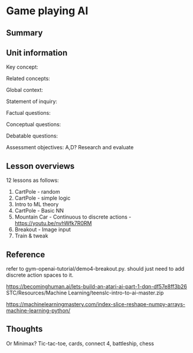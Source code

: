 # Game playing AI


## Summary

## Unit information

Key concept:

Related concepts:

Global context:

Statement of inquiry:

Factual questions:

Conceptual questions:

Debatable questions:

Assessment objectives:
A,D? Research and evaluate

## Lesson overviews

12 lessons as follows:


1. CartPole - random
2. CartPole - simple logic
3. Intro to ML theory
4. CartPole - Basic NN
5. Mountain Car - Continuous to discrete actions - https://youtu.be/nvhWfk7R0RM
6. Breakout - Image input
7. Train & tweak



## Reference

refer to gym-openai-tutorial/demo4-breakout.py. should just need to add discrete action spaces to it.

https://becominghuman.ai/lets-build-an-atari-ai-part-1-dqn-df57e8ff3b26
STC/Resources/Machine Learning/teenslc-intro-to-ai-master.zip

https://machinelearningmastery.com/index-slice-reshape-numpy-arrays-machine-learning-python/

## Thoughts

Or Minimax? Tic-tac-toe, cards, connect 4, battleship, chess

